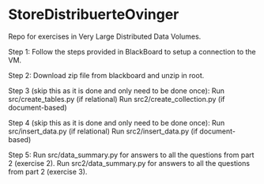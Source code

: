 # StoreDistribuerteOvinger
Repo for exercises in Very Large Distributed Data Volumes.

Step 1:
Follow the steps provided in BlackBoard to setup a connection to the VM.

Step 2:
Download zip file from blackboard and unzip in root.

Step 3 (skip this as it is done and only need to be done once):
Run src/create_tables.py (if relational)
Run src2/create_collection.py (if document-based)

Step 4 (skip this as it is done and only need to be done once):
Run src/insert_data.py (if relational)
Run src2/insert_data.py (if document-based)

Step 5:
Run src/data_summary.py for answers to all the questions from part 2 (exercise 2).
Run src2/data_summary.py for answers to all the questions from part 2 (exercise 3).


